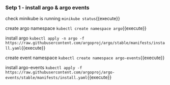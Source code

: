 
### Setp 1 - install argo & argo events

check minikube is running
`minikube status`{{execute}}

create argo namespace
`kubectl create namespace argo`{{execute}}

install argo 
`kubectl apply -n argo -f https://raw.githubusercontent.com/argoproj/argo/stable/manifests/install.yaml`{{execute}}

create event namespace 
`kubectl create namespace argo-events`{{execute}}

install argo-events
`kubectl apply -f https://raw.githubusercontent.com/argoproj/argo-events/stable/manifests/install.yaml`{{execute}}
